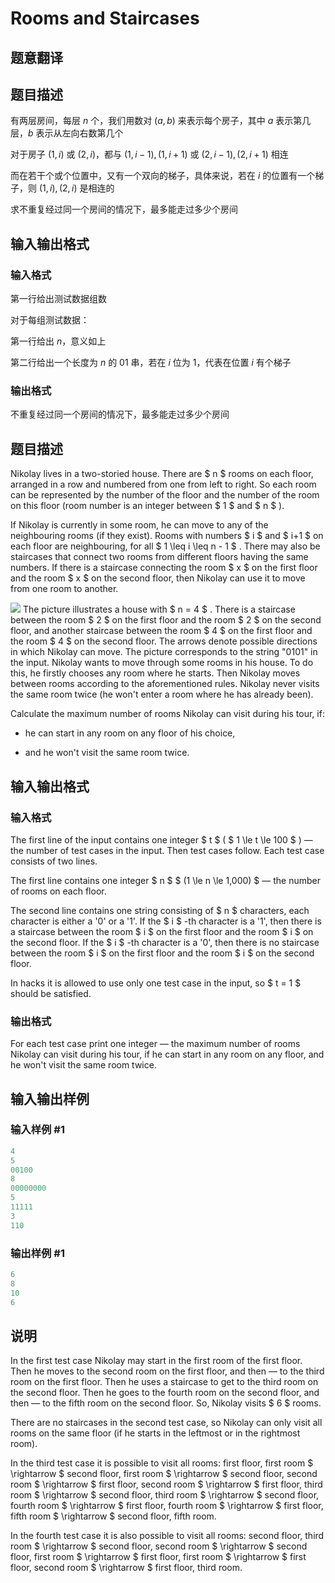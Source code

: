 # Rooms and Staircases

## 题意翻译

## 题目描述

有两层房间，每层 $n$ 个，我们用数对 $(a, b)$ 来表示每个房子，其中 $a$ 表示第几层，$b$ 表示从左向右数第几个

对于房子 $(1, i)$ 或 $(2, i)$，都与 $(1, i - 1), (1, i + 1)$ 或 $(2, i - 1), (2, i + 1)$ 相连

而在若干个或个位置中，又有一个双向的梯子，具体来说，若在 $i$ 的位置有一个梯子，则 $(1, i), (2, i)$ 是相连的

求不重复经过同一个房间的情况下，最多能走过多少个房间

## 输入输出格式

### 输入格式

第一行给出测试数据组数

对于每组测试数据：

第一行给出 $n$，意义如上

第二行给出一个长度为 $n$ 的 $01$ 串，若在 $i$ 位为 $1$，代表在位置 $i$ 有个梯子

### 输出格式

不重复经过同一个房间的情况下，最多能走过多少个房间

## 题目描述

Nikolay lives in a two-storied house. There are $ n $ rooms on each floor, arranged in a row and numbered from one from left to right. So each room can be represented by the number of the floor and the number of the room on this floor (room number is an integer between $ 1 $ and $ n $ ).

If Nikolay is currently in some room, he can move to any of the neighbouring rooms (if they exist). Rooms with numbers $ i $ and $ i+1 $ on each floor are neighbouring, for all $ 1 \leq i \leq n - 1 $ . There may also be staircases that connect two rooms from different floors having the same numbers. If there is a staircase connecting the room $ x $ on the first floor and the room $ x $ on the second floor, then Nikolay can use it to move from one room to another.

![](https://cdn.luogu.com.cn/upload/vjudge_pic/CF1244B/c3053f6602a9b90cafab0dc252fe4e75c11e365b.png) The picture illustrates a house with $ n = 4 $ . There is a staircase between the room $ 2 $ on the first floor and the room $ 2 $ on the second floor, and another staircase between the room $ 4 $ on the first floor and the room $ 4 $ on the second floor. The arrows denote possible directions in which Nikolay can move. The picture corresponds to the string "0101" in the input. Nikolay wants to move through some rooms in his house. To do this, he firstly chooses any room where he starts. Then Nikolay moves between rooms according to the aforementioned rules. Nikolay never visits the same room twice (he won't enter a room where he has already been).

Calculate the maximum number of rooms Nikolay can visit during his tour, if:

- he can start in any room on any floor of his choice,

- and he won't visit the same room twice.

## 输入输出格式

### 输入格式

The first line of the input contains one integer $ t $ ( $ 1 \le t \le 100 $ ) — the number of test cases in the input. Then test cases follow. Each test case consists of two lines.

The first line contains one integer $ n $ $ (1 \le n \le 1\,000) $ — the number of rooms on each floor.

The second line contains one string consisting of $ n $ characters, each character is either a '0' or a '1'. If the $ i $ -th character is a '1', then there is a staircase between the room $ i $ on the first floor and the room $ i $ on the second floor. If the $ i $ -th character is a '0', then there is no staircase between the room $ i $ on the first floor and the room $ i $ on the second floor.

In hacks it is allowed to use only one test case in the input, so $ t = 1 $ should be satisfied.

### 输出格式

For each test case print one integer — the maximum number of rooms Nikolay can visit during his tour, if he can start in any room on any floor, and he won't visit the same room twice.

## 输入输出样例

### 输入样例 #1

```cpp
4
5
00100
8
00000000
5
11111
3
110

```
### 输出样例 #1

```cpp
6
8
10
6

```
## 说明

In the first test case Nikolay may start in the first room of the first floor. Then he moves to the second room on the first floor, and then — to the third room on the first floor. Then he uses a staircase to get to the third room on the second floor. Then he goes to the fourth room on the second floor, and then — to the fifth room on the second floor. So, Nikolay visits $ 6 $ rooms.

There are no staircases in the second test case, so Nikolay can only visit all rooms on the same floor (if he starts in the leftmost or in the rightmost room).

In the third test case it is possible to visit all rooms: first floor, first room $ \rightarrow $ second floor, first room $ \rightarrow $ second floor, second room $ \rightarrow $ first floor, second room $ \rightarrow $ first floor, third room $ \rightarrow $ second floor, third room $ \rightarrow $ second floor, fourth room $ \rightarrow $ first floor, fourth room $ \rightarrow $ first floor, fifth room $ \rightarrow $ second floor, fifth room.

In the fourth test case it is also possible to visit all rooms: second floor, third room $ \rightarrow $ second floor, second room $ \rightarrow $ second floor, first room $ \rightarrow $ first floor, first room $ \rightarrow $ first floor, second room $ \rightarrow $ first floor, third room.

